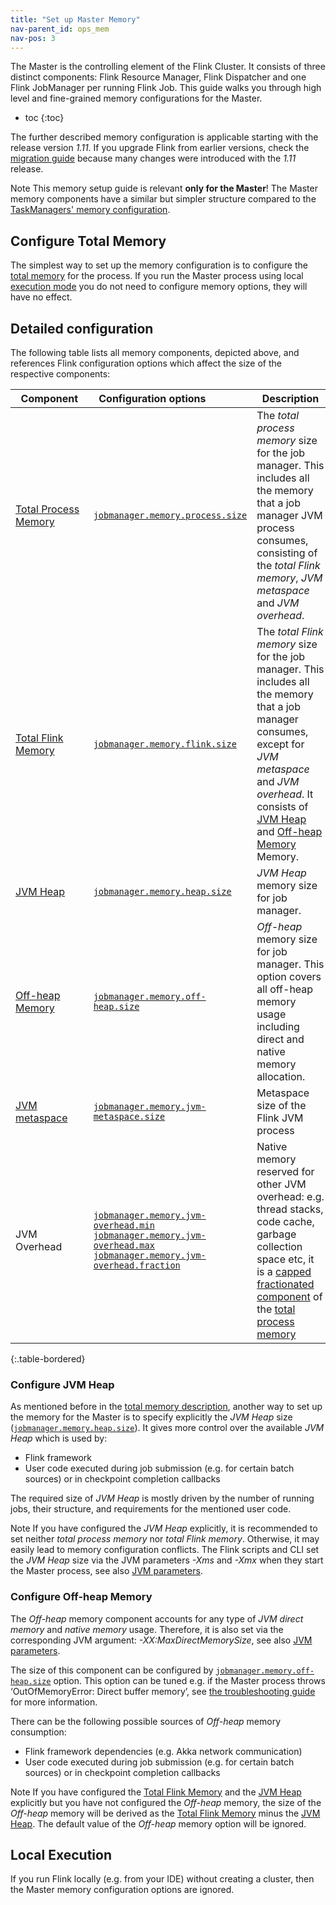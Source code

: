 ```yaml
---
title: "Set up Master Memory"
nav-parent_id: ops_mem
nav-pos: 3
---
```

<!--
Licensed to the Apache Software Foundation (ASF) under one
or more contributor license agreements.  See the NOTICE file
distributed with this work for additional information
regarding copyright ownership.  The ASF licenses this file
to you under the Apache License, Version 2.0 (the
"License"); you may not use this file except in compliance
with the License.  You may obtain a copy of the License at

  http://www.apache.org/licenses/LICENSE-2.0

Unless required by applicable law or agreed to in writing,
software distributed under the License is distributed on an
"AS IS" BASIS, WITHOUT WARRANTIES OR CONDITIONS OF ANY
KIND, either express or implied.  See the License for the
specific language governing permissions and limitations
under the License.
-->

The Master is the controlling element of the Flink Cluster. 
It consists of three distinct components: Flink Resource Manager, Flink Dispatcher and one Flink JobManager per running Flink Job.
This guide walks you through high level and fine-grained memory configurations for the Master.

* toc
{:toc}

The further described memory configuration is applicable starting with the release version *1.11*. If you upgrade Flink
from earlier versions, check the [migration guide](mem_migration.html) because many changes were introduced with the *1.11* release.

<span class="label label-info">Note</span> This memory setup guide is relevant <strong>only for the Master</strong>!
The Master memory components have a similar but simpler structure compared to the [TaskManagers' memory configuration](mem_setup_tm.html).

## Configure Total Memory

The simplest way to set up the memory configuration is to configure the [total memory](mem_setup.html#configure-total-memory) for the process.
If you run the Master process using local [execution mode](#local-execution) you do not need to configure memory options, they will have no effect.

## Detailed configuration

The following table lists all memory components, depicted above, and references Flink configuration options which
affect the size of the respective components:

| &nbsp;&nbsp;**Component**&nbsp;&nbsp;                          | &nbsp;&nbsp;**Configuration options**&nbsp;&nbsp;                                                                                                                                                                                                                                                   | &nbsp;&nbsp;**Description**&nbsp;&nbsp;                                                                                                                                                                                                                                  |
| :------------------------------------------------------------- | :-------------------------------------------------------------------------------------------------------------------------------------------------------------------------------------------------------------------------------------------------------------------------------------------------- | :----------------------------------------------------------------------------------------------------------------------------------------------------------------------------------------------------------------------------------------------------------------------- |
| [Total Process Memory](mem_setup.html#configure-total-memory)  | [`jobmanager.memory.process.size`](../config.html#jobmanager-memory-process-size)                                                                                                                                                                                                                   | The *total process memory* size for the job manager. This includes all the memory that a job manager JVM process consumes, consisting of the *total Flink memory*, *JVM metaspace* and *JVM overhead*.                                                                   |
| [Total Flink Memory](mem_setup.html#configure-total-memory)    | [`jobmanager.memory.flink.size`](../config.html#jobmanager-memory-flink-size)                                                                                                                                                                                                                       | The *total Flink memory* size for the job manager. This includes all the memory that a job manager consumes, except for *JVM metaspace* and *JVM overhead*. It consists of [JVM Heap](#configure-jvm-heap) and [Off-heap Memory](#configure-off-heap-memory) Memory.     |
| [JVM Heap](#configure-jvm-heap)                                | [`jobmanager.memory.heap.size`](../config.html#jobmanager-memory-heap-size)                                                                                                                                                                                                                         | *JVM Heap* memory size for job manager.                                                                                                                                                                                                                                  |
| [Off-heap Memory](#configure-off-heap-memory)                  | [`jobmanager.memory.off-heap.size`](../config.html#jobmanager-memory-off-heap-size)                                                                                                                                                                                                                 | *Off-heap* memory size for job manager. This option covers all off-heap memory usage including direct and native memory allocation.                                                                                                                                      |
| [JVM metaspace](mem_setup.html#jvm-parameters)                 | [`jobmanager.memory.jvm-metaspace.size`](../config.html#jobmanager-memory-jvm-metaspace-size)                                                                                                                                                                                                       | Metaspace size of the Flink JVM process                                                                                                                                                                                                                                  |
| JVM Overhead                                                   | [`jobmanager.memory.jvm-overhead.min`](../config.html#jobmanager-memory-jvm-overhead-min) <br/> [`jobmanager.memory.jvm-overhead.max`](../config.html#jobmanager-memory-jvm-overhead-max) <br/> [`jobmanager.memory.jvm-overhead.fraction`](../config.html#jobmanager-memory-jvm-overhead-fraction) | Native memory reserved for other JVM overhead: e.g. thread stacks, code cache, garbage collection space etc, it is a [capped fractionated component](mem_setup.html#capped-fractionated-components) of the [total process memory](mem_setup.html#configure-total-memory) |
{:.table-bordered}
<br/>

### Configure JVM Heap

As mentioned before in the [total memory description](mem_setup.html#configure-total-memory), another way to set up the memory
for the Master is to specify explicitly the *JVM Heap* size ([`jobmanager.memory.heap.size`](../config.html#jobmanager-memory-heap-size)).
It gives more control over the available *JVM Heap* which is used by:

* Flink framework
* User code executed during job submission (e.g. for certain batch sources) or in checkpoint completion callbacks

The required size of *JVM Heap* is mostly driven by the number of running jobs, their structure, and requirements for
the mentioned user code.

<span class="label label-info">Note</span> If you have configured the *JVM Heap* explicitly, it is recommended to set
neither *total process memory* nor *total Flink memory*. Otherwise, it may easily lead to memory configuration conflicts.
The Flink scripts and CLI set the *JVM Heap* size via the JVM parameters *-Xms* and *-Xmx* when they start the Master process, see also [JVM parameters](mem_setup.html#jvm-parameters).

### Configure Off-heap Memory

The *Off-heap* memory component accounts for any type of *JVM direct memory* and *native memory* usage. Therefore, it
is also set via the corresponding JVM argument: *-XX:MaxDirectMemorySize*, see also [JVM parameters](mem_setup.html#jvm-parameters).

The size of this component can be configured by [`jobmanager.memory.off-heap.size`](../config.html#jobmanager-memory-off-heap-size)
option. This option can be tuned e.g. if the Master process throws ‘OutOfMemoryError: Direct buffer memory’, see
[the troubleshooting guide](mem_trouble.html#outofmemoryerror-direct-buffer-memory) for more information.

There can be the following possible sources of *Off-heap* memory consumption:

* Flink framework dependencies (e.g. Akka network communication)
* User code executed during job submission (e.g. for certain batch sources) or in checkpoint completion callbacks

<span class="label label-info">Note</span> If you have configured the [Total Flink Memory](mem_setup.html#configure-total-memory)
and the [JVM Heap](#configure-jvm-heap) explicitly but you have not configured the *Off-heap* memory, the size of the *Off-heap* memory
will be derived as the [Total Flink Memory](mem_setup.html#configure-total-memory) minus the [JVM Heap](#configure-jvm-heap).
The default value of the *Off-heap* memory option will be ignored.

## Local Execution

If you run Flink locally (e.g. from your IDE) without creating a cluster, then the Master memory configuration options are ignored.
